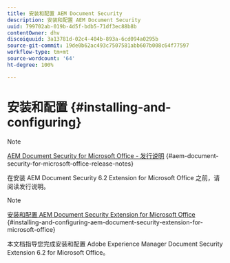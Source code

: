 ```yaml
---
title: 安装和配置 AEM Document Security
description: 安装和配置 AEM Document Security
uuid: 799702ab-019b-4d5f-bdb5-71df3ec88b8b
contentOwner: dhv
discoiquuid: 3a13781d-02c4-404b-893a-6cd094a0295b
source-git-commit: 19de0b62ac493c7507581abb607b008c64f77597
workflow-type: tm+mt
source-wordcount: '64'
ht-degree: 100%

---
```



# 安装和配置 {#installing-and-configuring}

>[!NOTE]
>
>[AEM Document Security for Microsoft Office - 发行说明](../document-security-extension-release-notes.md) {#aem-document-security-for-microsoft-office-release-notes}
>
>在安装 AEM Document Security 6.2 Extension for Microsoft Office 之前，请阅读发行说明。

>[!NOTE]
>
>[安装和配置 AEM Document Security Extension for Microsoft Office](../installing-configuring-aemdsext.md) {#installing-and-configuring-aem-document-security-extension-for-microsoft-office}
>
>本文档指导您完成安装和配置 Adobe Experience Manager Document Security Extension 6.2 for Microsoft Office。


